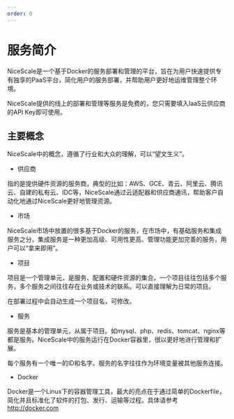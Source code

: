 ```yaml
---
order: 0
---
```

# 服务简介

NiceScale是一个基于Docker的服务部署和管理的平台，旨在为用户快速提供专有独享的PaaS平台，简化用户的服务部署，并帮助用户更好地运维管理整个环境。

NiceScale提供的线上的部署和管理等服务是免费的，您只需要填入IaaS云供应商的API Key即可使用。

## 主要概念

NiceScale中的概念，遵循了行业和大众的理解，可以“望文生义”。

* 供应商

指的是提供硬件资源的服务商，典型的比如：AWS、GCE、青云、阿里云、腾讯云、自建的私有云、IDC等，NiceScale通过云适配器和供应商通讯，帮助客户自动化地通过NiceScale更好地管理资源。

* 市场

NiceScale市场中放置的很多基于Docker的服务，在市场中，有基础服务和集成服务之分，集成服务是一种更加高级、可用性更高、管理功能更加完善的服务，用户可以“拿来即用”。

* 项目

项目是一个管理单元，是服务、配置和硬件资源的集合。一个项目往往包括多个服务，多个服务之间往往存在业务或技术的联系。可以直接理解为日常的项目。

在部署过程中会自动生成一个项目名，可修改。

* 服务

服务是基本的管理单元，从属于项目。如mysql、php、redis、tomcat、nginx等都是服务。NiceScale中的服务运行在Docker容器里，很以更好地进行管理和扩展。

每个服务有一个唯一的ID和名字。服务的名字往往作为环境变量被其他服务连接。

* Docker

Docker是一个Linux下的容器管理工具，最大的亮点在于通过简单的Dockerfile，简化并且标准化了软件的打包、发行、运输等过程。具体请参考 http://docker.com
